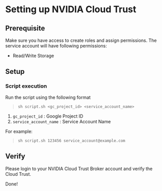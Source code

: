 # Setting up NVIDIA Cloud Trust

## Prerequisite
Make sure you have access to create roles and assign permissions.
The service account will have following permissions:
* Read/Write Storage

## Setup

### Script execution
Run the script using the following format
> `sh script.sh <gc_project_id> <service_account_name>` 

1. `gc_project_id` : Google Project ID
2. `service_account_name` : Service Account Name

For example:
> `sh script.sh 123456 service_account@example.com`

## Verify

Please login to your NVIDIA Cloud Trust Broker account and verify the Cloud Trust.

Done!

